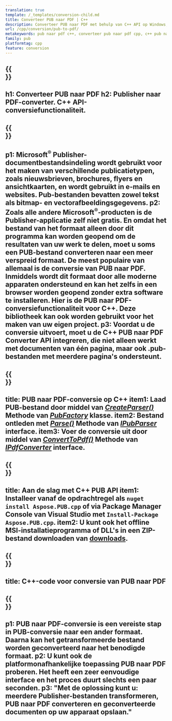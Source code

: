 ```yaml
---
translation: true
template: /_templates/conversion-child.md
title: Converteer PUB naar PDF | C++
description: Converteer PUB naar PDF met behulp van C++ API op Windows, Linux en Mac OS X. Publisher-conversiefunctionaliteit die eenvoudig in uw eigen oplossing kan worden geïntegreerd.
url: /cpp/conversion/pub-to-pdf/
metakeywords: pub naar pdf c++, converteer pub naar pdf cpp, c++ pub naar pdf, uitgever naar pdf c++
family: pub
platformtag: cpp
feature: conversion
---
```


{{<section banner>}}
---
h1: Converteer PUB naar PDF
h2: Publisher naar PDF-converter. С++ API-conversiefunctionaliteit.
---

{{<section overview>}}
---
p1: Microsoft<sup>®</sup> Publisher-documentbestandsindeling wordt gebruikt voor het maken van verschillende publicatietypen, zoals nieuwsbrieven, brochures, flyers en ansichtkaarten, en wordt gebruikt in e-mails en websites. Pub-bestanden bevatten zowel tekst als bitmap- en vectorafbeeldingsgegevens.
p2: Zoals alle andere Microsoft<sup>®</sup>-producten is de Publisher-applicatie zelf niet gratis. En omdat het bestand van het formaat alleen door dit programma kan worden geopend om de resultaten van uw werk te delen, moet u soms een PUB-bestand converteren naar een meer verspreid formaat. De meest populaire van allemaal is de conversie van PUB naar PDF. Inmiddels wordt dit formaat door alle moderne apparaten ondersteund en kan het zelfs in een browser worden geopend zonder extra software te installeren. Hier is de PUB naar PDF-conversiefunctionaliteit voor C++. Deze bibliotheek kan ook worden gebruikt voor het maken van uw eigen project.
p3: Voordat u de conversie uitvoert, moet u de C++ PUB naar PDF Converter API integreren, die niet alleen werkt met documenten van één pagina, maar ook .pub-bestanden met meerdere pagina's ondersteunt.
---

{{<section feature1>}}
---
title: PUB naar PDF-conversie op C++
item1: Laad PUB-bestand door middel van [*CreateParser()*](https://reference.aspose.com/pub/cpp/class/aspose.pub.pub_factory#a88c04c4c35d45ee8febc7e1554d03c4b) Methode van [*PubFactory*](https://reference.aspose.com/pub/cpp/class/aspose.pub.pub_factory) klasse.
item2: Bestand ontleden met [*Parse()*](https://reference.aspose.com/pub/cpp/class/aspose.pub.i_pub_parser#ae9fc7043f382a5b4a7b694f0fe477915) Methode van [*IPubParser*](https://reference.aspose.com/pub/cpp/class/aspose.pub.i_pub_parser) interface.
item3: Voer de conversie uit door middel van [*ConvertToPdf()*](https://reference.aspose.com/pub/cpp/class/aspose.pub.i_pdf_converter#acdea381bc8f2a2799e73a039b09ecdb5) Methode van [*IPdfConverter*](https://reference.aspose.com/pub/cpp/class/aspose.pub.i_pdf_converter) interface.
---

{{<section feature2>}}
---
title: Aan de slag met C++ PUB API
item1: Installeer vanaf de opdrachtregel als ```nuget install Aspose.PUB.cpp``` of via Package Manager Console van Visual Studio met ```Install-Package Aspose.PUB.cpp```.
item2: U kunt ook het offline MSI-installatieprogramma of DLL's in een ZIP-bestand downloaden van [downloads](https://releases.aspose.com/pub/cpp/).
---

{{<section codeexample>}}
---
title: C++-code voor conversie van PUB naar PDF
---

{{<section summary>}}
---
p1: PUB naar PDF-conversie is een vereiste stap in PUB-conversie naar een ander formaat. Daarna kan het getransformeerde bestand worden geconverteerd naar het benodigde formaat.
p2: U kunt ook de platformonafhankelijke toepassing PUB naar PDF proberen. Het heeft een zeer eenvoudige interface en het proces duurt slechts een paar seconden.
p3: "Met de oplossing kunt u: meerdere Publisher-bestanden transformeren, PUB naar PDF converteren en geconverteerde documenten op uw apparaat opslaan."
---